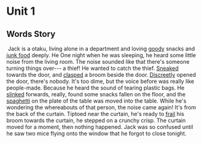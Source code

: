 # 	Unit 1

## Words Story

​	Jack is a otaku, living alone in a department and loving <u>goody</u> snacks and <u>junk food</u> deeply. He  One night when he was sleeping, he heard some little noise from the living room. The noise sounded like that there's someone turning things over--- a thief! He wanted to catch the thief. <u>Sneaked</u> towards the door, and <u>clasped</u> a broom beside the door. <u>Discreetly</u> opened the door, there's nobody. It's too dime, but the voice before was really like people-made. Because he heard the sound of tearing plastic bags. He <u>slinked</u> forwards, really, found some snacks fallen on the floor, and the <u>spaghetti</u> on the plate of the table was moved into the table. While he's wondering the whereabouts of that person, the noise came again! It's from the back of the curtain. Tiptoed near the curtain, he's ready to <u>frail</u> his broom towards the curtain, he stepped on a crunchy crisp. The curtain moved for a moment, then nothing happened. Jack was so confused until he saw two mice flying onto the window that he forgot to close tonight.

